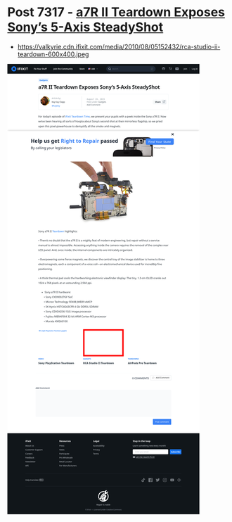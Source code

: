 # Post 7317 - [a7R II Teardown Exposes Sony&#8217;s 5-Axis SteadyShot](https://www.ifixit.com/News/7317/a7r-ii)

- https://valkyrie.cdn.ifixit.com/media/2010/08/05152432/rca-studio-ii-teardown-600x400.jpeg

![screencap](screenshots/4c30d838-b9aa-468c-af07-af00bd54a5d2.png)

